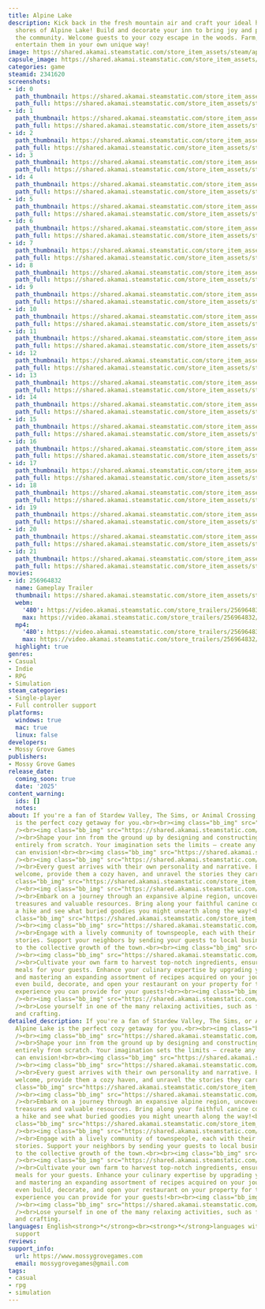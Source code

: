```yaml
---
title: Alpine Lake
description: Kick back in the fresh mountain air and craft your ideal haven on the
  shores of Alpine Lake! Build and decorate your inn to bring joy and prosperity to
  the community. Welcome guests to your cozy escape in the woods. Farm, cook, and
  entertain them in your own unique way!
image: https://shared.akamai.steamstatic.com/store_item_assets/steam/apps/2341620/header.jpg?t=1723718121
capsule_image: https://shared.akamai.steamstatic.com/store_item_assets/steam/apps/2341620/capsule_231x87.jpg?t=1723718121
categories: game
steamid: 2341620
screenshots:
- id: 0
  path_thumbnail: https://shared.akamai.steamstatic.com/store_item_assets/steam/apps/2341620/ss_19440d5d2470163dab7ea4096af0cf1b7a87afe3.600x338.jpg?t=1723718121
  path_full: https://shared.akamai.steamstatic.com/store_item_assets/steam/apps/2341620/ss_19440d5d2470163dab7ea4096af0cf1b7a87afe3.1920x1080.jpg?t=1723718121
- id: 1
  path_thumbnail: https://shared.akamai.steamstatic.com/store_item_assets/steam/apps/2341620/ss_844a1dc79722a1900c297cae1052f5687e93c2f2.600x338.jpg?t=1723718121
  path_full: https://shared.akamai.steamstatic.com/store_item_assets/steam/apps/2341620/ss_844a1dc79722a1900c297cae1052f5687e93c2f2.1920x1080.jpg?t=1723718121
- id: 2
  path_thumbnail: https://shared.akamai.steamstatic.com/store_item_assets/steam/apps/2341620/ss_da8948cf7ddf54ea3d62f54fd0d630d7df958536.600x338.jpg?t=1723718121
  path_full: https://shared.akamai.steamstatic.com/store_item_assets/steam/apps/2341620/ss_da8948cf7ddf54ea3d62f54fd0d630d7df958536.1920x1080.jpg?t=1723718121
- id: 3
  path_thumbnail: https://shared.akamai.steamstatic.com/store_item_assets/steam/apps/2341620/ss_4c2aea70935df8b861cc547c42c665da0610a3e1.600x338.jpg?t=1723718121
  path_full: https://shared.akamai.steamstatic.com/store_item_assets/steam/apps/2341620/ss_4c2aea70935df8b861cc547c42c665da0610a3e1.1920x1080.jpg?t=1723718121
- id: 4
  path_thumbnail: https://shared.akamai.steamstatic.com/store_item_assets/steam/apps/2341620/ss_f8a37af6e9a9a664d9b51495d3bc5d7f717e1dde.600x338.jpg?t=1723718121
  path_full: https://shared.akamai.steamstatic.com/store_item_assets/steam/apps/2341620/ss_f8a37af6e9a9a664d9b51495d3bc5d7f717e1dde.1920x1080.jpg?t=1723718121
- id: 5
  path_thumbnail: https://shared.akamai.steamstatic.com/store_item_assets/steam/apps/2341620/ss_f90883f41a02634d3dfb0553487b2be2854740c6.600x338.jpg?t=1723718121
  path_full: https://shared.akamai.steamstatic.com/store_item_assets/steam/apps/2341620/ss_f90883f41a02634d3dfb0553487b2be2854740c6.1920x1080.jpg?t=1723718121
- id: 6
  path_thumbnail: https://shared.akamai.steamstatic.com/store_item_assets/steam/apps/2341620/ss_cc9ba4bd8dddc0f5ce673af94c2793aea9e0c4a5.600x338.jpg?t=1723718121
  path_full: https://shared.akamai.steamstatic.com/store_item_assets/steam/apps/2341620/ss_cc9ba4bd8dddc0f5ce673af94c2793aea9e0c4a5.1920x1080.jpg?t=1723718121
- id: 7
  path_thumbnail: https://shared.akamai.steamstatic.com/store_item_assets/steam/apps/2341620/ss_d696d7df8ac13861516ca51c0a9e0118010f1469.600x338.jpg?t=1723718121
  path_full: https://shared.akamai.steamstatic.com/store_item_assets/steam/apps/2341620/ss_d696d7df8ac13861516ca51c0a9e0118010f1469.1920x1080.jpg?t=1723718121
- id: 8
  path_thumbnail: https://shared.akamai.steamstatic.com/store_item_assets/steam/apps/2341620/ss_092229efc501775b0683f2025ee7ead5366a58e6.600x338.jpg?t=1723718121
  path_full: https://shared.akamai.steamstatic.com/store_item_assets/steam/apps/2341620/ss_092229efc501775b0683f2025ee7ead5366a58e6.1920x1080.jpg?t=1723718121
- id: 9
  path_thumbnail: https://shared.akamai.steamstatic.com/store_item_assets/steam/apps/2341620/ss_7ecabff8cbd4feac820fe85fbeae225fca297bf0.600x338.jpg?t=1723718121
  path_full: https://shared.akamai.steamstatic.com/store_item_assets/steam/apps/2341620/ss_7ecabff8cbd4feac820fe85fbeae225fca297bf0.1920x1080.jpg?t=1723718121
- id: 10
  path_thumbnail: https://shared.akamai.steamstatic.com/store_item_assets/steam/apps/2341620/ss_01fc229e4443bd67f30758e5d1d4803025e90e1b.600x338.jpg?t=1723718121
  path_full: https://shared.akamai.steamstatic.com/store_item_assets/steam/apps/2341620/ss_01fc229e4443bd67f30758e5d1d4803025e90e1b.1920x1080.jpg?t=1723718121
- id: 11
  path_thumbnail: https://shared.akamai.steamstatic.com/store_item_assets/steam/apps/2341620/ss_6356c6482f18662300b91ccd98e5128fce01959a.600x338.jpg?t=1723718121
  path_full: https://shared.akamai.steamstatic.com/store_item_assets/steam/apps/2341620/ss_6356c6482f18662300b91ccd98e5128fce01959a.1920x1080.jpg?t=1723718121
- id: 12
  path_thumbnail: https://shared.akamai.steamstatic.com/store_item_assets/steam/apps/2341620/ss_bf1cb0a56233dd2c60079d00c766cfa083652b18.600x338.jpg?t=1723718121
  path_full: https://shared.akamai.steamstatic.com/store_item_assets/steam/apps/2341620/ss_bf1cb0a56233dd2c60079d00c766cfa083652b18.1920x1080.jpg?t=1723718121
- id: 13
  path_thumbnail: https://shared.akamai.steamstatic.com/store_item_assets/steam/apps/2341620/ss_90b99a03e9b3bb03b46d23979af040fbee8de38c.600x338.jpg?t=1723718121
  path_full: https://shared.akamai.steamstatic.com/store_item_assets/steam/apps/2341620/ss_90b99a03e9b3bb03b46d23979af040fbee8de38c.1920x1080.jpg?t=1723718121
- id: 14
  path_thumbnail: https://shared.akamai.steamstatic.com/store_item_assets/steam/apps/2341620/ss_c15a8dd48fe0a10720102e28be01155e1f0c2ab4.600x338.jpg?t=1723718121
  path_full: https://shared.akamai.steamstatic.com/store_item_assets/steam/apps/2341620/ss_c15a8dd48fe0a10720102e28be01155e1f0c2ab4.1920x1080.jpg?t=1723718121
- id: 15
  path_thumbnail: https://shared.akamai.steamstatic.com/store_item_assets/steam/apps/2341620/ss_a530936d574a5c03b98a939c1bd53e5079082d7c.600x338.jpg?t=1723718121
  path_full: https://shared.akamai.steamstatic.com/store_item_assets/steam/apps/2341620/ss_a530936d574a5c03b98a939c1bd53e5079082d7c.1920x1080.jpg?t=1723718121
- id: 16
  path_thumbnail: https://shared.akamai.steamstatic.com/store_item_assets/steam/apps/2341620/ss_9ae0581939c5a4745a0cac75edaf1b6f68a948d7.600x338.jpg?t=1723718121
  path_full: https://shared.akamai.steamstatic.com/store_item_assets/steam/apps/2341620/ss_9ae0581939c5a4745a0cac75edaf1b6f68a948d7.1920x1080.jpg?t=1723718121
- id: 17
  path_thumbnail: https://shared.akamai.steamstatic.com/store_item_assets/steam/apps/2341620/ss_65cdfb573ec92eba2c9a94c910c49b6b726a92d9.600x338.jpg?t=1723718121
  path_full: https://shared.akamai.steamstatic.com/store_item_assets/steam/apps/2341620/ss_65cdfb573ec92eba2c9a94c910c49b6b726a92d9.1920x1080.jpg?t=1723718121
- id: 18
  path_thumbnail: https://shared.akamai.steamstatic.com/store_item_assets/steam/apps/2341620/ss_64176a63fe1370935c34c413e6bef7202b3817ad.600x338.jpg?t=1723718121
  path_full: https://shared.akamai.steamstatic.com/store_item_assets/steam/apps/2341620/ss_64176a63fe1370935c34c413e6bef7202b3817ad.1920x1080.jpg?t=1723718121
- id: 19
  path_thumbnail: https://shared.akamai.steamstatic.com/store_item_assets/steam/apps/2341620/ss_7ffecce836268e1c3aea0f4ae7b2783aa9c6e124.600x338.jpg?t=1723718121
  path_full: https://shared.akamai.steamstatic.com/store_item_assets/steam/apps/2341620/ss_7ffecce836268e1c3aea0f4ae7b2783aa9c6e124.1920x1080.jpg?t=1723718121
- id: 20
  path_thumbnail: https://shared.akamai.steamstatic.com/store_item_assets/steam/apps/2341620/ss_dd39f71731c6200e7bddf5bc5e1eef8d2883bc1f.600x338.jpg?t=1723718121
  path_full: https://shared.akamai.steamstatic.com/store_item_assets/steam/apps/2341620/ss_dd39f71731c6200e7bddf5bc5e1eef8d2883bc1f.1920x1080.jpg?t=1723718121
- id: 21
  path_thumbnail: https://shared.akamai.steamstatic.com/store_item_assets/steam/apps/2341620/ss_63bf346b7070b7508f577d8dc75e05d20ef34620.600x338.jpg?t=1723718121
  path_full: https://shared.akamai.steamstatic.com/store_item_assets/steam/apps/2341620/ss_63bf346b7070b7508f577d8dc75e05d20ef34620.1920x1080.jpg?t=1723718121
movies:
- id: 256964832
  name: Gameplay Trailer
  thumbnail: https://shared.akamai.steamstatic.com/store_item_assets/steam/apps/256964832/movie.293x165.jpg?t=1708898789
  webm:
    '480': https://video.akamai.steamstatic.com/store_trailers/256964832/movie480_vp9.webm?t=1708898789
    max: https://video.akamai.steamstatic.com/store_trailers/256964832/movie_max_vp9.webm?t=1708898789
  mp4:
    '480': https://video.akamai.steamstatic.com/store_trailers/256964832/movie480.mp4?t=1708898789
    max: https://video.akamai.steamstatic.com/store_trailers/256964832/movie_max.mp4?t=1708898789
  highlight: true
genres:
- Casual
- Indie
- RPG
- Simulation
steam_categories:
- Single-player
- Full controller support
platforms:
  windows: true
  mac: true
  linux: false
developers:
- Mossy Grove Games
publishers:
- Mossy Grove Games
release_date:
  coming_soon: true
  date: '2025'
content_warning:
  ids: []
  notes:
about: If you're a fan of Stardew Valley, The Sims, or Animal Crossing, Alpine Lake
  is the perfect cozy getaway for you.<br><br><img class="bb_img" src="https://shared.akamai.steamstatic.com/store_item_assets/steam/apps/2341620/extras/Category_Title_Graphic_Build.png?t=1723718121"
  /><br><img class="bb_img" src="https://shared.akamai.steamstatic.com/store_item_assets/steam/apps/2341620/extras/Construction_v01.gif?t=1723718121"
  /><br>Shape your inn from the ground up by designing and constructing buildings
  entirely from scratch. Your imagination sets the limits – create any layout you
  can envision!<br><br><img class="bb_img" src="https://shared.akamai.steamstatic.com/store_item_assets/steam/apps/2341620/extras/Category_Title_Graphic_Hospitality.png?t=1723718121"
  /><br><img class="bb_img" src="https://shared.akamai.steamstatic.com/store_item_assets/steam/apps/2341620/extras/Checkin_v01.gif?t=1723718121"
  /><br>Every guest arrives with their own personality and narrative. Extend a warm
  welcome, provide them a cozy haven, and unravel the stories they carry within.<br><br><img
  class="bb_img" src="https://shared.akamai.steamstatic.com/store_item_assets/steam/apps/2341620/extras/Category_Title_Graphic_Explore.png?t=1723718121"
  /><br><img class="bb_img" src="https://shared.akamai.steamstatic.com/store_item_assets/steam/apps/2341620/extras/Dog_v01.gif?t=1723718121"
  /><br>Embark on a journey through an expansive alpine region, uncovering hidden
  treasures and valuable resources. Bring along your faithful canine companion for
  a hike and see what buried goodies you might unearth along the way!<br><br><img
  class="bb_img" src="https://shared.akamai.steamstatic.com/store_item_assets/steam/apps/2341620/extras/Category_Title_Graphic_Help.png?t=1723718121"
  /><br><img class="bb_img" src="https://shared.akamai.steamstatic.com/store_item_assets/steam/apps/2341620/extras/Town_v01.gif?t=1723718121"
  /><br>Engage with a lively community of townspeople, each with their own unique
  stories. Support your neighbors by sending your guests to local businesses, adding
  to the collective growth of the town.<br><br><img class="bb_img" src="https://shared.akamai.steamstatic.com/store_item_assets/steam/apps/2341620/extras/Category_Title_Graphic_Cooking.png?t=1723718121"
  /><br><img class="bb_img" src="https://shared.akamai.steamstatic.com/store_item_assets/steam/apps/2341620/extras/Farming_Gif_v01.gif?t=1723718121"
  /><br>Cultivate your own farm to harvest top-notch ingredients, ensuring delightful
  meals for your guests. Enhance your culinary expertise by upgrading your kitchen
  and mastering an expanding assortment of recipes acquired on your journey! You may
  even build, decorate, and open your restaurant on your property for the best eating
  experience you can provide for your guests!<br><br><img class="bb_img" src="https://shared.akamai.steamstatic.com/store_item_assets/steam/apps/2341620/extras/Category_Title_Graphic_Fishing.png?t=1723718121"
  /><br><img class="bb_img" src="https://shared.akamai.steamstatic.com/store_item_assets/steam/apps/2341620/extras/Fishing_Gif_25fps.gif?t=1723718121"
  /><br>Lose yourself in one of the many relaxing activities, such as fishing, photography,
  and crafting.
detailed_description: If you're a fan of Stardew Valley, The Sims, or Animal Crossing,
  Alpine Lake is the perfect cozy getaway for you.<br><br><img class="bb_img" src="https://shared.akamai.steamstatic.com/store_item_assets/steam/apps/2341620/extras/Category_Title_Graphic_Build.png?t=1723718121"
  /><br><img class="bb_img" src="https://shared.akamai.steamstatic.com/store_item_assets/steam/apps/2341620/extras/Construction_v01.gif?t=1723718121"
  /><br>Shape your inn from the ground up by designing and constructing buildings
  entirely from scratch. Your imagination sets the limits – create any layout you
  can envision!<br><br><img class="bb_img" src="https://shared.akamai.steamstatic.com/store_item_assets/steam/apps/2341620/extras/Category_Title_Graphic_Hospitality.png?t=1723718121"
  /><br><img class="bb_img" src="https://shared.akamai.steamstatic.com/store_item_assets/steam/apps/2341620/extras/Checkin_v01.gif?t=1723718121"
  /><br>Every guest arrives with their own personality and narrative. Extend a warm
  welcome, provide them a cozy haven, and unravel the stories they carry within.<br><br><img
  class="bb_img" src="https://shared.akamai.steamstatic.com/store_item_assets/steam/apps/2341620/extras/Category_Title_Graphic_Explore.png?t=1723718121"
  /><br><img class="bb_img" src="https://shared.akamai.steamstatic.com/store_item_assets/steam/apps/2341620/extras/Dog_v01.gif?t=1723718121"
  /><br>Embark on a journey through an expansive alpine region, uncovering hidden
  treasures and valuable resources. Bring along your faithful canine companion for
  a hike and see what buried goodies you might unearth along the way!<br><br><img
  class="bb_img" src="https://shared.akamai.steamstatic.com/store_item_assets/steam/apps/2341620/extras/Category_Title_Graphic_Help.png?t=1723718121"
  /><br><img class="bb_img" src="https://shared.akamai.steamstatic.com/store_item_assets/steam/apps/2341620/extras/Town_v01.gif?t=1723718121"
  /><br>Engage with a lively community of townspeople, each with their own unique
  stories. Support your neighbors by sending your guests to local businesses, adding
  to the collective growth of the town.<br><br><img class="bb_img" src="https://shared.akamai.steamstatic.com/store_item_assets/steam/apps/2341620/extras/Category_Title_Graphic_Cooking.png?t=1723718121"
  /><br><img class="bb_img" src="https://shared.akamai.steamstatic.com/store_item_assets/steam/apps/2341620/extras/Farming_Gif_v01.gif?t=1723718121"
  /><br>Cultivate your own farm to harvest top-notch ingredients, ensuring delightful
  meals for your guests. Enhance your culinary expertise by upgrading your kitchen
  and mastering an expanding assortment of recipes acquired on your journey! You may
  even build, decorate, and open your restaurant on your property for the best eating
  experience you can provide for your guests!<br><br><img class="bb_img" src="https://shared.akamai.steamstatic.com/store_item_assets/steam/apps/2341620/extras/Category_Title_Graphic_Fishing.png?t=1723718121"
  /><br><img class="bb_img" src="https://shared.akamai.steamstatic.com/store_item_assets/steam/apps/2341620/extras/Fishing_Gif_25fps.gif?t=1723718121"
  /><br>Lose yourself in one of the many relaxing activities, such as fishing, photography,
  and crafting.
languages: English<strong>*</strong><br><strong>*</strong>languages with full audio
  support
reviews:
support_info:
  url: https://www.mossygrovegames.com
  email: mossygrovegames@gmail.com
tags:
- casual
- rpg
- simulation
---
```


